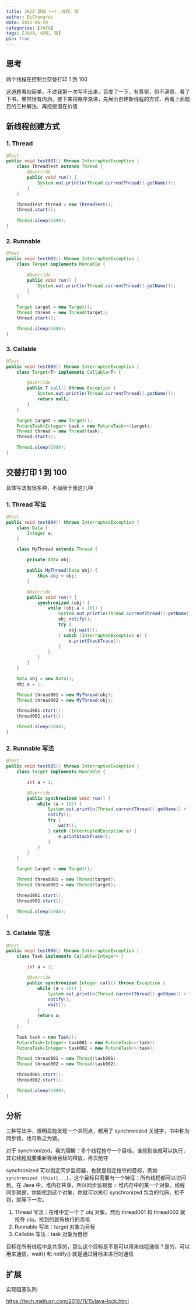 ```yaml
---
title: JAVA 基础（一）：线程、锁
author: BiChengfei
date: 2021-06-29
categories: [JAVA]
tags: [JAVA, 线程, 锁]
pin: true
---
```


## 思考

两个线程在控制台交替打印 1 到 100

这道题看似简单，不过我第一次写不出来，百度了一下，有答案，但不满意，看了下书，果然很有内涵。接下来将循序渐进，先展示创建新线程的方式、再看上面题目的三种解法、再挖掘潜在价值

## 新线程创建方式

### 1. Thread

```java
@Test
public void test001() throws InterruptedException {
    class ThreadTest extends Thread {
        @Override
        public void run() {
            System.out.println(Thread.currentThread().getName());
        }
    }

    ThreadTest thread = new ThreadTest();
    thread.start();
    
    Thread.sleep(1000);
}
```

### 2. Runnable

```java
@Test
public void test002() throws InterruptedException {
    class Target implements Runnable {

        @Override
        public void run() {
            System.out.println(Thread.currentThread().getName());
        }
    }

    Target target = new Target();
    Thread thread = new Thread(target);
    thread.start();

    Thread.sleep(1000);
}
```

### 3. Callable

```java
@Test
public void test003() throws InterruptedException {
    class Target<T> implements Callable<T> {

        @Override
        public T call() throws Exception {
            System.out.println(Thread.currentThread().getName());
            return null;
        }
    }

    Target target = new Target();
    FutureTask<Integer> task = new FutureTask<>(target);
    Thread thread = new Thread(task);
    thread.start();

    Thread.sleep(1000);
}
```

## 交替打印 1 到 100

具体写法有很多种，不局限于我这几种

### 1. Thread 写法

```java
@Test
public void test004() throws InterruptedException {
    class Data {
        Integer a;
    }

    class MyThread extends Thread {

        private Data obj;

        public MyThread(Data obj) {
            this.obj = obj;
        }

        @Override
        public void run() {
            synchronized (obj) {
                while (obj.a < 101) {
                    System.out.println(Thread.currentThread().getName() + ": " + obj.a++);
                    obj.notify();
                    try {
                        obj.wait();
                    } catch (InterruptedException e) {
                        e.printStackTrace();
                    }
                }
            }
        }
    }

    Data obj = new Data();
    obj.a = 1;

    Thread thread001 = new MyThread(obj);
    Thread thread002 = new MyThread(obj);

    thread001.start();
    thread002.start();

    Thread.sleep(1000);
}
```

### 2. Runnable 写法

```java
@Test
public void test005() throws InterruptedException {
    class Target implements Runnable {

        int a = 1;

        @Override
        public synchronized void run() {
            while (a < 101) {
                System.out.println(Thread.currentThread().getName() + ": " + a++);
                notify();
                try {
                    wait();
                } catch (InterruptedException e) {
                    e.printStackTrace();
                }
            }
        }
    }

    Target target = new Target();

    Thread thread001 = new Thread(target);
    Thread thread002 = new Thread(target);

    thread001.start();
    thread002.start();

    Thread.sleep(1000);
}
```

### 3. Callable 写法

```java
@Test
public void test006() throws InterruptedException {
    class Task implements Callable<Integer> {

        int a = 1;

        @Override
        public synchronized Integer call() throws Exception {
            while (a < 101) {
                System.out.println(Thread.currentThread().getName() + ": " + a++);
                notify();
                wait();
            }
            return a;
        }
    }

    Task task = new Task();
    FutureTask<Integer> task001 = new FutureTask<>(task);
    FutureTask<Integer> task002 = new FutureTask<>(task);

    Thread thread001 = new Thread(task001);
    Thread thread002 = new Thread(task002);

    thread001.start();
    thread002.start();

    Thread.sleep(1000);
}
```

## 分析

三种写法中，很明显能发现一个共同点，都用了 synchronized 关键字，书中称为同步锁，也可称之为锁。

对于 synchronized，我的理解：多个线程抢夺一个目标，谁抢到谁就可以执行，其它线程就要重新等待目标的释放，再次抢夺

synchronized 可以指定同步监视器，也就是指定抢夺的目标，例如 ```synchronized (this){...}```，这个目标只需要有一个特征：所有线程都可以访问到。在 Java 中，堆内存共享，所以同步监视器 = 堆内存中的某一个对象，线程同步就是，你能抢到这个对象，你就可以执行 synchronized 包含的代码，抢不到，就等下一次。

1. Thread 写法：在堆中定一个了 obj 对象，然后 thread001 和 thread002 就抢夺 obj，抢到的就有执行的资格
2. Runnable 写法：target 对象为目标
3. Callable 写法：task 对象为目标

目标在所有线程中是共享的，那么这个目标是不是可以用来线程通信？是的，可以用来通信，wait() 和 notify() 就是通过目标来进行的通信

## 扩展

实现阻塞队列

https://tech.meituan.com/2018/11/15/java-lock.html